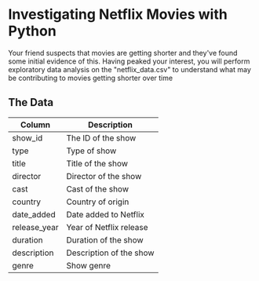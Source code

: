 # Investigating Netflix Movies with Python
Your friend suspects that movies are getting shorter and they've found some initial evidence of this. Having peaked your interest, you will perform exploratory data analysis on the "netflix_data.csv" to understand what may be contributing to movies getting shorter over time
## The Data
| Column |	Description |
|---|---|
| show_id	| The ID of the show | 
| type	| Type of show| 
| title	| Title of the show| 
| director	| Director of the show|
| cast	| Cast of the show|
|country	| Country of origin| 
| date_added	| Date added to Netflix|
| release_year |	Year of Netflix release|
| duration	| Duration of the show|
| description	| Description of the show| 
| genre	| Show genre| 
